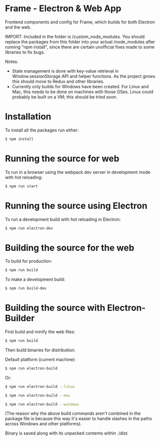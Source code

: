 # Frame - Electron & Web App

Frontend components and config for Frame, which builds for both Electron and the web.

IMPORT: Included in the folder is /custom_node_modules. You should replace the packages from this folder into your actual /node_modules after running "npm install", since there are certain unofficial fixes made to some libraries to fix bugs.

Notes:

- State management is done with key-value retrieval in Window.sessionStorage API and helper functions. As the project grows this should move to Redux and other libraries.
- Currently only builds for Windows have been created. For Linux and Mac, this needs to be done on machines with those OSes. Linux could probably be built on a VM; this should be tried soon.

# Installation
To install all the packages run either:
```sh
$ npm install
```
# Running the source for web
To run in a browser using the webpack dev server in development mode with hot reloading:

```sh
$ npm run start
```

# Running the source using Electron

To run a development build with hot reloading in Electron:
```sh
$ npm run electron-dev
```

# Building the source for the web

To build for production:
```sh
$ npm run build
```
To make a development build:
```sh
$ npm run build-dev
```

# Building the source with Electron-Builder

First build and minify the web files:
```sh
$ npm run build
```

Then  build binaries for distribution:

Default platform (current machine):
```sh
$ npm run electron-build 
```

Or:

```sh
$ npm run electron-build --linux
```
```sh
$ npm run electron-build --mac
```
```sh
$ npm run electron-build --windows
```

(The reason why the above build commands aren't combined in the package file is because this way it's easier to handle slashes in the paths across Windows and other platforms).

Binary is saved along with its unpacked contents within ./dist. 